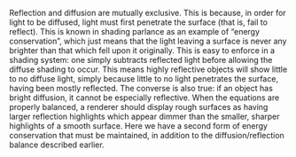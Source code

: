 Reflection and diffusion are mutually exclusive. This is because, in order for light to be diffused, light must first penetrate the surface (that is, fail to reflect). This is known in shading parlance as an example of “energy conservation”, which just means that the light leaving a surface is never any brighter than that which fell upon it originally.
This is easy to enforce in a shading system: one simply subtracts reflected light before allowing the diffuse shading to occur. This means highly reflective objects will show little to no diffuse light, simply because little to no light penetrates the surface, having been mostly reflected. The converse is also true: if an object has bright diffusion, it cannot be especially reflective.
When the equations are properly balanced, a renderer should display rough surfaces as having larger reflection highlights which appear dimmer than the smaller, sharper highlights of a smooth surface.
Here we have a second form of energy conservation that must be maintained, in addition to the diffusion/reflection balance described earlier.
